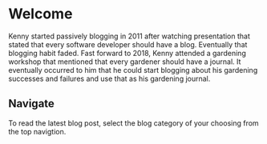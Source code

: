 ﻿---
date: 2019-12-22
description: Information about this blog and Kenny Robinson.
author: Kenny Robinson
---

# Welcome

Kenny started passively blogging in 2011 after watching presentation that stated that every software developer should have a blog. Eventually that blogging habit faded. Fast forward to 2018, Kenny attended a gardening workshop that mentioned that every gardener should have a journal. It eventually occurred to him that he could start blogging about his gardening successes and failures and use that as his gardening journal.

## Navigate 

To read the latest blog post, select the blog category of your 
choosing from the top navigtion.

